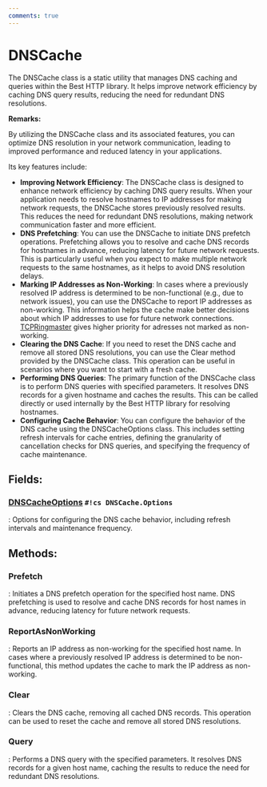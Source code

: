 ```yaml
---
comments: true
---
```

# DNSCache

The DNSCache class is a static utility that manages DNS caching and queries within the Best HTTP library. It helps improve network efficiency by caching DNS query results, reducing the need for redundant DNS resolutions. 

**Remarks:**

By utilizing the DNSCache class and its associated features, you can optimize DNS resolution in your network communication, leading to improved performance and reduced latency in your applications.

 Its key features include: 

- **Improving Network Efficiency**: The DNSCache class is designed to enhance network efficiency by caching DNS query results. When your application needs to resolve hostnames to IP addresses for making network requests, the DNSCache stores previously resolved results. This reduces the need for redundant DNS resolutions, making network communication faster and more efficient. 
- **DNS Prefetching**: You can use the DNSCache to initiate DNS prefetch operations. Prefetching allows you to resolve and cache DNS records for hostnames in advance, reducing latency for future network requests. This is particularly useful when you expect to make multiple network requests to the same hostnames, as it helps to avoid DNS resolution delays. 
- **Marking IP Addresses as Non-Working**: In cases where a previously resolved IP address is determined to be non-functional (e.g., due to network issues), you can use the DNSCache to report IP addresses as non-working. This information helps the cache make better decisions about which IP addresses to use for future network connections. [TCPRingmaster](../Tcp/TCPRingmaster.md) gives higher priority for adresses not marked as non-working. 
- **Clearing the DNS Cache**: If you need to reset the DNS cache and remove all stored DNS resolutions, you can use the Clear method provided by the DNSCache class. This operation can be useful in scenarios where you want to start with a fresh cache. 
- **Performing DNS Queries**: The primary function of the DNSCache class is to perform DNS queries with specified parameters. It resolves DNS records for a given hostname and caches the results. This can be called directly or used internally by the Best HTTP library for resolving hostnames. 
- **Configuring Cache Behavior**: You can configure the behavior of the DNS cache using the DNSCacheOptions class. This includes setting refresh intervals for cache entries, defining the granularity of cancellation checks for DNS queries, and specifying the frequency of cache maintenance. 



## **Fields**:
### **[DNSCacheOptions](DNSCacheOptions.md) `#!cs DNSCache.Options`**
: Options for configuring the DNS cache behavior, including refresh intervals and maintenance frequency. 
## **Methods**:

### **Prefetch**
: Initiates a DNS prefetch operation for the specified host name. DNS prefetching is used to resolve and cache DNS records for host names in advance, reducing latency for future network requests. 

### **ReportAsNonWorking**
: Reports an IP address as non-working for the specified host name. In cases where a previously resolved IP address is determined to be non-functional, this method updates the cache to mark the IP address as non-working. 

### **Clear**
: Clears the DNS cache, removing all cached DNS records. This operation can be used to reset the cache and remove all stored DNS resolutions. 

### **Query**
: Performs a DNS query with the specified parameters. It resolves DNS records for a given host name, caching the results to reduce the need for redundant DNS resolutions. 